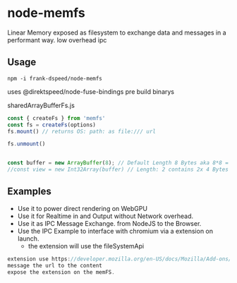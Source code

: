 # node-memfs
Linear Memory exposed as filesystem to exchange data and messages in a performant way. low overhead ipc

## Usage

```
npm -i frank-dspeed/node-memfs
```
uses @direktspeed/node-fuse-bindings pre build binarys 


sharedArrayBufferFs.js
```js
const { createFs } from 'memfs'
const fs = createFs(options)
fs.mount() // returns OS: path: as file:/// url

fs.unmount()


const buffer = new ArrayBuffer(8); // Default Length 8 Bytes aka 8*8 = 64 bits
//const view = new Int32Array(buffer) // Length: 2 contains 2x 4 Bytes so 32 bits + 32 bits
```

## Examples
- Use it to power direct rendering on WebGPU
- Use it for Realtime in and Output without Network overhead. 
- Use it as IPC Message Exchange. from NodeJS to the Browser. 
- Use the IPC Example to interface with chromium via a extension on launch. 
  - the extension will use the fileSystemApi


```js
extension use https://developer.mozilla.org/en-US/docs/Mozilla/Add-ons/WebExtensions/API/runtime/getURL
message the url to the content
expose the extension on the memFS. 
```
